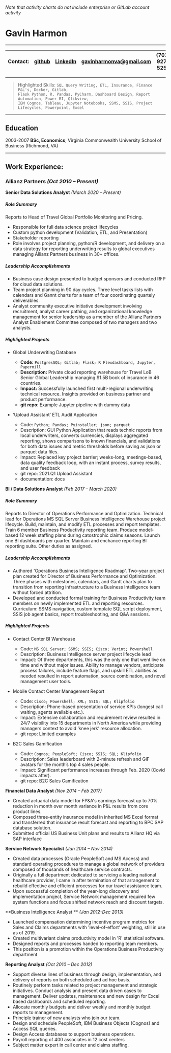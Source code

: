 ###### Note that activity charts do not include enterprise or GitLab account  activity


Gavin Harmon 
============


----
| Contact:  | [github](https://github.com/gavin-harmon)   | [LinkedIn](http://www.linkedin.com/in/gavin-harmon-63652064)     |  gavinharmonva@gmail.com       | (703) 927-5258   
| :---     |    :----:       |     :----:       |    :----:   |          ---: |

----

>  Highlighted Skills: `SQL Query Writing, ETL, Insurance, Finance P&L's, Docker, Gitlab,`\
>  `Flask Python, R, Pandas, PyCharm, Dashboard Design, Report Automation, Power BI, Qlikview,`\
>  `IBM Cognos, Tableau, Jupyter Notebooks, SSMS, SSIS, Project Lifecycles, Powerpoint, Excel`  
 
----
Education
---------

2003-2007
**BSc, Economics**; Virginia Commonwealth University School of Business (Richmond, VA)

----
Work Experience:
---------

### Allianz Partners 	*(Oct 2010 – Present)*

**Senior Data Solutions Analyst** *(March 2020 – Present)*


##### Role Summary

Reports to Head of Travel Global Portfolio Monitoring and Pricing. 
-	Responsible for full data science project lifecycles
-	Custom python development (Validation, ETL, and Presentation)
-	Stakeholder reporting
-	Role involves project planning, python/R development, and delivery on a data strategy for reporting underwriting results to global executives managing Allianz Partners business in 30+ offices.

##### Leadership Accomplishments

- Business case design presented to budget sponsors and conducted RFP for cloud data solutions.
- Team project planning in 90 day cycles. Three level tasks lists with calendars and Gannt charts for a team of four coordinating quartely deliverables.
- Analyst community executive initiative development involving recruitment, analyst career pathing, and organizational knowledge management for senior leadership as a member of the Allianz Partners Analyst Enablement Committee composed of two managers and two analysts.

##### Highlighted Projects

- Global Underwriting Database
  - **Code:** `PostgresSQL; Gitlab; Flask; R Flexdashboard, Jupyter, Papermill`
  - **Description:** Private cloud reporting warehouse for Travel LoB Senior Global Leadership managing $1.5B book of insurance in 46 countries.
  - **Impact:** Successfully launched first multi-regional underwriting technical resource. Insights provided on business partner and product performance.
  - **git repo**: Example Jupyter pipeline with dummy data

- ‘Upload Assistant’ ETL Audit Application 
  - Code: `Python; Pandas; Pyinstaller; json; parquet`
  - Description: GUI Python Application that reads technic reports from local underwriters, converts currencies, displays aggregated reporting, shows comparisons to known financials, and validations for both data issues and metric thresholds before saving as json or parquet data files.
  - Impact: Replaced key project barrier; weeks-long, meetings-based, data quality feedback loop, with an instant process, survey results, and user feedback
  - git repo: 2021.Q1 Upload Assistant
  - documentation: docs

**BI / Data Solutions Analyst** *(Feb 2017 – March 2020)*

##### Role Summary

Reports to Director of Operations Performance and Optimization.
Technical lead for Operations MS SQL Server Business Intelligence Warehouse project lifecycle. Build, maintain, and modify ETL processes and report templates. Train 6 member Business Productivity reporting team. Produce model-based 12 week staffing plans during catostrophic claims seasons. Launch one BI dashboards per quarter. Maintain and enchance reporting BI reporting suite. Other duties as assigned.

##### Leadership Accomplishments

- Authored 'Operations Business Intelligence Roadmap'. Two-year project plan created for Director of Business Performance and Optimization. Three phases with milestones, calendars, and Gantt charts plan to transition from reporting infrastructure to a Business Intelligence team without forced attrition.
- Developed and conducted formal training for Business Productivity team members on newly implemented ETL and reporting resources. Curriculum: SSMS navigation, custom template SQL script deployment, SSIS job agent basics, report troubleshooting, and Q&A sessions.

##### Highlighted Projects

- Contact Center BI Warehouse
  - Code: `MS SQL Server; SSMS; SSIS; Cisco; Verint; Powershell`
  - Description: Business Intelligence server project lifecycle lead
  - Impact: Of three departments, this was the only one that went live on time and without major issues. Ability to manage vendors, anticipate process failures, include feature flags, and upskill ETL abilities as needed resulted in report automation, source combination, and novel management user tools.

- Mobile Contact Center Management Report
  - Code: `Cisco; Powershell; XML; SSIS; SQL; Klipfolio`
  - Description:  Phone-based presentation of service KPIs (longest call waiting, agents available etc.).
  - Impact: Extensive collaboration and requirement review resulted in 24/7 visibility into 15 departments in North America while providing managers context to avoid ‘knee jerk’ resource allocation.
  - git repo: Limited examples

- B2C Sales Gamification
  - Code: `Cognos; PeopleSoft; Cisco; SSIS; SQL; Klipfolio`
  - Description: Sales leaderboard with 2-minute refresh and GIF avatars for the month’s top 4 sales people.
  - Impact: Significant performance increases through Feb. 2020 (Covid impacts after).
  - git repo: B2C Sales Gamification

**Financial Data Analyst** *(Nov 2014 – Feb 2017)*
- Created actuarial data model for FP&A's earnings forecast up to 70% reduction in month over month variance in P&L results from core product lines. 
- Composed three-entity insurance model in inherited MS Excel format and transferred that insurance result forecast and reporting to BPC SAP database solution. 
- Submitted official US Business Unit plans and results to Allianz HQ via SAP interface

**Service Network Specialist** *(Jan 2014 – Nov 2014)*
- Created data processes (Oracle PeopleSoft and MS Access) and standard operating procedures to manage a global network of providers composed of thousands of healthcare service contracts. 
- Originally a full department dedicated to servicing a leading national healthcare provider, I came in after termination of that arrangement to rebuild effective and efficient processes for our travel assistance team. 
- Upon successful completion of the year-long discovery and implementation project, Service Network management required few system functions and focus shifted network reach and discount targets.

**Business Intelligence Analyst ** *(Jan 2012-Dec 2013)*
-	Launched compensation determining incentive program metrics for Sales and Claims departments with 'level-of-effort' weighting, still in use as of 2019. 
-	Created multivariant claims productivity model in 'R' statistical software. 
-	Designed reports and processes handed to reporting team members. 
-	This position is a promotion within the Operations Business Productivity department

**Reporting Analyst** *(Oct 2010 – Dec 2012)*
-	Support diverse lines of business through design, implementation, and delivery of reports on both scheduled and ad hoc basis.
-	Routinely perform tasks related to project management and strategic initiatives. Conduct analysis and present data driven cases to management. Deliver updates, maintenance and new design for Excel based dashboards and scheduled reporting. 
-	Allocate monthly budgets and deliver weekly and monthly budget reports to management. 
-	Principle trainer of new analysts who join our team. 
-	Design and schedule PeopleSoft, IBM Business Objects (Cognos) and Access SQL queries. 
-	Design Access databases to support business operations. 
-	Payroll reporting of 400 associates in 12 cost centers 
-	Subject matter expert in call center and claims staffing.
